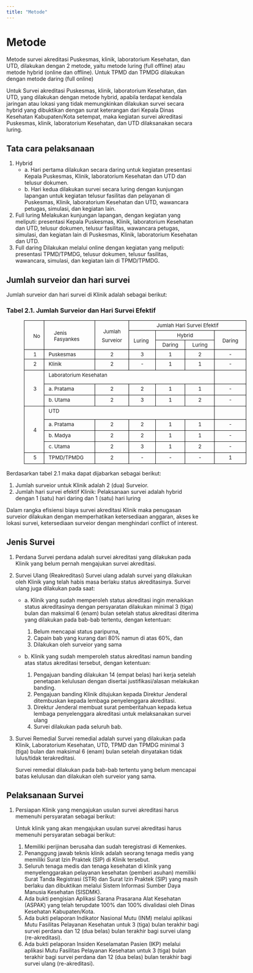 ```yaml
---
title: "Metode"
---
```


# Metode 

Metode survei akreditasi Puskesmas, klinik, laboratorium Kesehatan, dan UTD, dilakukan dengan 2 metode, yaitu metode luring (full offline) atau metode hybrid (online dan offline). Untuk TPMD dan TPMDG dilakukan dengan metode daring (full online) 

Untuk Survei akreditasi Puskesmas, klinik, laboratorium Kesehatan, dan UTD, yang dilakukan dengan metode hybrid, apabila terdapat kendala jaringan atau lokasi yang tidak memungkinkan dilakukan survei secara hybrid yang dibuktikan dengan surat keterangan dari Kepala Dinas Kesehatan Kabupaten/Kota setempat, maka kegiatan survei akreditasi Puskesmas, klinik, laboratorium Kesehatan, dan UTD dilaksanakan secara luring. 

## Tata cara pelaksanaan 
1. Hybrid 
    - a. Hari pertama dilakukan secara daring untuk kegiatan presentasi Kepala Puskesmas, Klinik, laboratorium Kesehatan dan UTD dan telusur dokumen.  
    - b. Hari kedua dilakukan survei secara luring dengan kunjungan lapangan untuk kegiatan telusur fasilitas dan pelayanan di Puskesmas, Klinik, laboratorium Kesehatan dan UTD, wawancara petugas, simulasi, dan kegiatan lain. 
2. Full luring 
    Melakukan kunjungan lapangan, dengan kegiatan yang meliputi: presentasi Kepala Puskesmas, Klinik, laboratorium Kesehatan dan UTD, telusur dokumen, telusur fasilitas, wawancara petugas, simulasi, dan kegiatan lain di Puskesmas, Klinik, laboratorium Kesehatan dan UTD.  
3. Full daring 
    Dilakukan melalui online dengan kegiatan yang meliputi: presentasi TPMD/TPMDG, telusur dokumen, telusur fasilitas, wawancara, simulasi, dan kegiatan lain di TPMD/TPMDG. 
 
## Jumlah surveior dan hari survei 
Jumlah surveior dan hari survei di Klinik adalah sebagai berikut: 
 
### Tabel 2.1. Jumlah Surveior dan Hari Survei Efektif 

<table class=TableGrid border=0 cellspacing=0 cellpadding=0 width=0
 style='width:436.3pt;margin-left:34.7pt;border-collapse:collapse'>
 <tr style='height:18.85pt'>
  <td width=48 rowspan=3 style='width:36.0pt;border:solid black 1.0pt;
  padding:2.95pt 3.9pt 0cm 8.75pt;height:18.85pt'>
  <p class=MsoNormal align=right style='margin-top:0cm;margin-right:3.25pt;
  margin-bottom:0cm;margin-left:0cm;margin-bottom:.0001pt;text-align:right;
  text-indent:0cm;line-height:normal'><span lang=EN-ID style='font-size:10.0pt'>No
  </span></p>
  </td>
  <td width=146 rowspan=3 style='width:109.25pt;border:solid black 1.0pt;
  border-left:none;padding:2.95pt 3.9pt 0cm 8.75pt;height:18.85pt'>
  <p class=MsoNormal align=left style='margin-top:0cm;margin-right:0cm;
  margin-bottom:0cm;margin-left:10.55pt;margin-bottom:.0001pt;text-align:left;
  text-indent:0cm;line-height:normal'><span lang=EN-ID style='font-size:10.0pt'>Jenis
  Fasyankes </span></p>
  </td>
  <td width=85 rowspan=3 style='width:63.75pt;border:solid black 1.0pt;
  border-left:none;padding:2.95pt 3.9pt 0cm 8.75pt;height:18.85pt'>
  <p class=MsoNormal align=center style='margin-top:0cm;margin-right:4.55pt;
  margin-bottom:5.45pt;margin-left:0cm;text-align:center;text-indent:0cm;
  line-height:normal'><span lang=EN-ID style='font-size:10.0pt'>Jumlah </span></p>
  <p class=MsoNormal align=center style='margin-top:0cm;margin-right:4.75pt;
  margin-bottom:0cm;margin-left:0cm;margin-bottom:.0001pt;text-align:center;
  text-indent:0cm;line-height:normal'><span lang=EN-ID style='font-size:10.0pt'>Surveior
  </span></p>
  </td>
  <td width=303 colspan=4 valign=top style='width:227.35pt;border:solid black 1.0pt;
  border-left:none;padding:2.95pt 3.9pt 0cm 8.75pt;height:18.85pt'>
  <p class=MsoNormal align=center style='margin-top:0cm;margin-right:4.3pt;
  margin-bottom:0cm;margin-left:0cm;margin-bottom:.0001pt;text-align:center;
  text-indent:0cm;line-height:normal'><span lang=EN-ID style='font-size:10.0pt'>Jumlah
  Hari Survei Efektif </span></p>
  </td>
 </tr>
 <tr style='height:18.95pt'>
  <td width=66 rowspan=2 style='width:49.7pt;border-top:none;border-left:none;
  border-bottom:solid black 1.0pt;border-right:solid black 1.0pt;padding:2.95pt 3.9pt 0cm 8.75pt;
  height:18.95pt'>
  <p class=MsoNormal align=left style='margin-top:0cm;margin-right:0cm;
  margin-bottom:0cm;margin-left:.25pt;margin-bottom:.0001pt;text-align:left;
  text-indent:0cm;line-height:normal'><span lang=EN-ID style='font-size:10.0pt'>Luring
  </span></p>
  </td>
  <td width=151 colspan=2 valign=top style='width:113.45pt;border-top:none;
  border-left:none;border-bottom:solid black 1.0pt;border-right:solid black 1.0pt;
  padding:2.95pt 3.9pt 0cm 8.75pt;height:18.95pt'>
  <p class=MsoNormal align=center style='margin-top:0cm;margin-right:4.75pt;
  margin-bottom:0cm;margin-left:0cm;margin-bottom:.0001pt;text-align:center;
  text-indent:0cm;line-height:normal'><span lang=EN-ID style='font-size:10.0pt'>Hybrid
  </span></p>
  </td>
  <td width=86 rowspan=2 style='width:64.2pt;border-top:none;border-left:none;
  border-bottom:solid black 1.0pt;border-right:solid black 1.0pt;padding:2.95pt 3.9pt 0cm 8.75pt;
  height:18.95pt'>
  <p class=MsoNormal align=center style='margin-top:0cm;margin-right:4.8pt;
  margin-bottom:0cm;margin-left:0cm;margin-bottom:.0001pt;text-align:center;
  text-indent:0cm;line-height:normal'><span lang=EN-ID style='font-size:10.0pt'>Daring
  </span></p>
  </td>
 </tr>
 <tr style='height:18.85pt'>
  <td width=76 valign=top style='width:56.65pt;border-top:none;border-left:
  none;border-bottom:solid black 1.0pt;border-right:solid black 1.0pt;
  padding:2.95pt 3.9pt 0cm 8.75pt;height:18.85pt'>
  <p class=MsoNormal align=center style='margin-top:0cm;margin-right:4.7pt;
  margin-bottom:0cm;margin-left:0cm;margin-bottom:.0001pt;text-align:center;
  text-indent:0cm;line-height:normal'><span lang=EN-ID style='font-size:10.0pt'>Daring
  </span></p>
  </td>
  <td width=76 valign=top style='width:56.75pt;border-top:none;border-left:
  none;border-bottom:solid black 1.0pt;border-right:solid black 1.0pt;
  padding:2.95pt 3.9pt 0cm 8.75pt;height:18.85pt'>
  <p class=MsoNormal align=center style='margin-top:0cm;margin-right:4.55pt;
  margin-bottom:0cm;margin-left:0cm;margin-bottom:.0001pt;text-align:center;
  text-indent:0cm;line-height:normal'><span lang=EN-ID style='font-size:10.0pt'>Luring
  </span></p>
  </td>
 </tr>
 <tr style='height:18.95pt'>
  <td width=48 valign=top style='width:36.0pt;border:solid black 1.0pt;
  border-top:none;padding:2.95pt 3.9pt 0cm 8.75pt;height:18.95pt'>
  <p class=MsoNormal align=center style='margin-top:0cm;margin-right:1.55pt;
  margin-bottom:0cm;margin-left:0cm;margin-bottom:.0001pt;text-align:center;
  text-indent:0cm;line-height:normal'><span lang=EN-ID style='font-size:10.0pt'>1
  </span></p>
  </td>
  <td width=146 valign=top style='width:109.25pt;border-top:none;border-left:
  none;border-bottom:solid black 1.0pt;border-right:solid black 1.0pt;
  padding:2.95pt 3.9pt 0cm 8.75pt;height:18.95pt'>
  <p class=MsoNormal align=left style='margin:0cm;margin-bottom:.0001pt;
  text-align:left;text-indent:0cm;line-height:normal'><span lang=EN-ID
  style='font-size:10.0pt'>Puskesmas </span></p>
  </td>
  <td width=85 valign=top style='width:63.75pt;border-top:none;border-left:
  none;border-bottom:solid black 1.0pt;border-right:solid black 1.0pt;
  padding:2.95pt 3.9pt 0cm 8.75pt;height:18.95pt'>
  <p class=MsoNormal align=center style='margin-top:0cm;margin-right:4.6pt;
  margin-bottom:0cm;margin-left:0cm;margin-bottom:.0001pt;text-align:center;
  text-indent:0cm;line-height:normal'><span lang=EN-ID style='font-size:10.0pt'>2
  </span></p>
  </td>
  <td width=66 valign=top style='width:49.7pt;border-top:none;border-left:none;
  border-bottom:solid black 1.0pt;border-right:solid black 1.0pt;padding:2.95pt 3.9pt 0cm 8.75pt;
  height:18.95pt'>
  <p class=MsoNormal align=center style='margin-top:0cm;margin-right:4.45pt;
  margin-bottom:0cm;margin-left:0cm;margin-bottom:.0001pt;text-align:center;
  text-indent:0cm;line-height:normal'><span lang=EN-ID style='font-size:10.0pt'>3
  </span></p>
  </td>
  <td width=76 valign=top style='width:56.65pt;border-top:none;border-left:
  none;border-bottom:solid black 1.0pt;border-right:solid black 1.0pt;
  padding:2.95pt 3.9pt 0cm 8.75pt;height:18.95pt'>
  <p class=MsoNormal align=center style='margin-top:0cm;margin-right:4.7pt;
  margin-bottom:0cm;margin-left:0cm;margin-bottom:.0001pt;text-align:center;
  text-indent:0cm;line-height:normal'><span lang=EN-ID style='font-size:10.0pt'>1
  </span></p>
  </td>
  <td width=76 valign=top style='width:56.75pt;border-top:none;border-left:
  none;border-bottom:solid black 1.0pt;border-right:solid black 1.0pt;
  padding:2.95pt 3.9pt 0cm 8.75pt;height:18.95pt'>
  <p class=MsoNormal align=center style='margin-top:0cm;margin-right:4.55pt;
  margin-bottom:0cm;margin-left:0cm;margin-bottom:.0001pt;text-align:center;
  text-indent:0cm;line-height:normal'><span lang=EN-ID style='font-size:10.0pt'>2
  </span></p>
  </td>
  <td width=86 valign=top style='width:64.2pt;border-top:none;border-left:none;
  border-bottom:solid black 1.0pt;border-right:solid black 1.0pt;padding:2.95pt 3.9pt 0cm 8.75pt;
  height:18.95pt'>
  <p class=MsoNormal align=center style='margin-top:0cm;margin-right:4.6pt;
  margin-bottom:0cm;margin-left:0cm;margin-bottom:.0001pt;text-align:center;
  text-indent:0cm;line-height:normal'><span lang=EN-ID style='font-size:10.0pt'>-
  </span></p>
  </td>
 </tr>
 <tr style='height:21.7pt'>
  <td width=48 valign=top style='width:36.0pt;border:solid black 1.0pt;
  border-top:none;padding:2.95pt 3.9pt 0cm 8.75pt;height:21.7pt'>
  <p class=MsoNormal align=center style='margin-top:0cm;margin-right:1.55pt;
  margin-bottom:0cm;margin-left:0cm;margin-bottom:.0001pt;text-align:center;
  text-indent:0cm;line-height:normal'><span lang=EN-ID style='font-size:10.0pt'>2
  </span></p>
  </td>
  <td width=146 valign=top style='width:109.25pt;border-top:none;border-left:
  none;border-bottom:solid black 1.0pt;border-right:solid black 1.0pt;
  padding:2.95pt 3.9pt 0cm 8.75pt;height:21.7pt'>
  <p class=MsoNormal align=left style='margin:0cm;margin-bottom:.0001pt;
  text-align:left;text-indent:0cm;line-height:normal'><span lang=EN-ID
  style='font-size:10.0pt'>Klinik </span></p>
  </td>
  <td width=85 valign=top style='width:63.75pt;border-top:none;border-left:
  none;border-bottom:solid black 1.0pt;border-right:solid black 1.0pt;
  padding:2.95pt 3.9pt 0cm 8.75pt;height:21.7pt'>
  <p class=MsoNormal align=center style='margin-top:0cm;margin-right:4.6pt;
  margin-bottom:0cm;margin-left:0cm;margin-bottom:.0001pt;text-align:center;
  text-indent:0cm;line-height:normal'><span lang=EN-ID style='font-size:10.0pt'>2
  </span></p>
  </td>
  <td width=66 valign=top style='width:49.7pt;border-top:none;border-left:none;
  border-bottom:solid black 1.0pt;border-right:solid black 1.0pt;padding:2.95pt 3.9pt 0cm 8.75pt;
  height:21.7pt'>
  <p class=MsoNormal align=center style='margin-top:0cm;margin-right:4.5pt;
  margin-bottom:0cm;margin-left:0cm;margin-bottom:.0001pt;text-align:center;
  text-indent:0cm;line-height:normal'><span lang=EN-ID style='font-size:10.0pt'>-
  </span></p>
  </td>
  <td width=76 valign=top style='width:56.65pt;border-top:none;border-left:
  none;border-bottom:solid black 1.0pt;border-right:solid black 1.0pt;
  padding:2.95pt 3.9pt 0cm 8.75pt;height:21.7pt'>
  <p class=MsoNormal align=center style='margin-top:0cm;margin-right:4.7pt;
  margin-bottom:0cm;margin-left:0cm;margin-bottom:.0001pt;text-align:center;
  text-indent:0cm;line-height:normal'><span lang=EN-ID style='font-size:10.0pt'>1
  </span></p>
  </td>
  <td width=76 valign=top style='width:56.75pt;border-top:none;border-left:
  none;border-bottom:solid black 1.0pt;border-right:solid black 1.0pt;
  padding:2.95pt 3.9pt 0cm 8.75pt;height:21.7pt'>
  <p class=MsoNormal align=center style='margin-top:0cm;margin-right:4.55pt;
  margin-bottom:0cm;margin-left:0cm;margin-bottom:.0001pt;text-align:center;
  text-indent:0cm;line-height:normal'><span lang=EN-ID style='font-size:10.0pt'>1
  </span></p>
  </td>
  <td width=86 valign=top style='width:64.2pt;border-top:none;border-left:none;
  border-bottom:solid black 1.0pt;border-right:solid black 1.0pt;padding:2.95pt 3.9pt 0cm 8.75pt;
  height:21.7pt'>
  <p class=MsoNormal align=center style='margin-top:0cm;margin-right:4.6pt;
  margin-bottom:0cm;margin-left:0cm;margin-bottom:.0001pt;text-align:center;
  text-indent:0cm;line-height:normal'><span lang=EN-ID style='font-size:10.0pt'>-
  </span></p>
  </td>
 </tr>
 <tr style='height:21.6pt'>
  <td width=48 rowspan=3 style='width:36.0pt;border:solid black 1.0pt;
  border-top:none;padding:2.95pt 3.9pt 0cm 8.75pt;height:21.6pt'>
  <p class=MsoNormal align=center style='margin-top:0cm;margin-right:1.55pt;
  margin-bottom:0cm;margin-left:0cm;margin-bottom:.0001pt;text-align:center;
  text-indent:0cm;line-height:normal'><span lang=EN-ID style='font-size:10.0pt'>3
  </span></p>
  </td>
  <td width=231 colspan=2 valign=top style='width:172.95pt;border:none;
  border-bottom:solid black 1.0pt;padding:2.95pt 3.9pt 0cm 8.75pt;height:21.6pt'>
  <p class=MsoNormal align=left style='margin:0cm;margin-bottom:.0001pt;
  text-align:left;text-indent:0cm;line-height:normal'><span lang=EN-ID
  style='font-size:10.0pt'>Laboratorium Kesehatan </span></p>
  </td>
  <td width=218 colspan=3 valign=top style='width:163.1pt;border-top:none;
  border-left:none;border-bottom:solid black 1.0pt;border-right:solid black 1.0pt;
  padding:2.95pt 3.9pt 0cm 8.75pt;height:21.6pt'>
  <p class=MsoNormal align=left style='margin-top:0cm;margin-right:0cm;
  margin-bottom:8.0pt;margin-left:0cm;text-align:left;text-indent:0cm;
  line-height:normal'><span lang=EN-ID>&nbsp;</span></p>
  </td>
  <td width=86 valign=top style='width:64.2pt;border-top:none;border-left:none;
  border-bottom:solid black 1.0pt;border-right:solid black 1.0pt;padding:2.95pt 3.9pt 0cm 8.75pt;
  height:21.6pt'>
  <p class=MsoNormal align=left style='margin:0cm;margin-bottom:.0001pt;
  text-align:left;text-indent:0cm;line-height:normal'><span lang=EN-ID
  style='font-size:10.0pt'> </span></p>
  </td>
 </tr>
 <tr style='height:21.7pt'>
  <td width=146 valign=top style='width:109.25pt;border-top:none;border-left:
  none;border-bottom:solid black 1.0pt;border-right:solid black 1.0pt;
  padding:2.95pt 3.9pt 0cm 8.75pt;height:21.7pt'>
  <p class=MsoNormal align=left style='margin:0cm;margin-bottom:.0001pt;
  text-align:left;text-indent:0cm;line-height:normal'><span lang=EN-ID
  style='font-size:10.0pt'>a. Pratama  </span></p>
  </td>
  <td width=85 valign=top style='width:63.75pt;border-top:none;border-left:
  none;border-bottom:solid black 1.0pt;border-right:solid black 1.0pt;
  padding:2.95pt 3.9pt 0cm 8.75pt;height:21.7pt'>
  <p class=MsoNormal align=center style='margin-top:0cm;margin-right:4.6pt;
  margin-bottom:0cm;margin-left:0cm;margin-bottom:.0001pt;text-align:center;
  text-indent:0cm;line-height:normal'><span lang=EN-ID style='font-size:10.0pt'>2
  </span></p>
  </td>
  <td width=66 valign=top style='width:49.7pt;border-top:none;border-left:none;
  border-bottom:solid black 1.0pt;border-right:solid black 1.0pt;padding:2.95pt 3.9pt 0cm 8.75pt;
  height:21.7pt'>
  <p class=MsoNormal align=center style='margin-top:0cm;margin-right:4.45pt;
  margin-bottom:0cm;margin-left:0cm;margin-bottom:.0001pt;text-align:center;
  text-indent:0cm;line-height:normal'><span lang=EN-ID style='font-size:10.0pt'>2
  </span></p>
  </td>
  <td width=76 valign=top style='width:56.65pt;border-top:none;border-left:
  none;border-bottom:solid black 1.0pt;border-right:solid black 1.0pt;
  padding:2.95pt 3.9pt 0cm 8.75pt;height:21.7pt'>
  <p class=MsoNormal align=center style='margin-top:0cm;margin-right:4.7pt;
  margin-bottom:0cm;margin-left:0cm;margin-bottom:.0001pt;text-align:center;
  text-indent:0cm;line-height:normal'><span lang=EN-ID style='font-size:10.0pt'>1
  </span></p>
  </td>
  <td width=76 valign=top style='width:56.75pt;border-top:none;border-left:
  none;border-bottom:solid black 1.0pt;border-right:solid black 1.0pt;
  padding:2.95pt 3.9pt 0cm 8.75pt;height:21.7pt'>
  <p class=MsoNormal align=center style='margin-top:0cm;margin-right:4.55pt;
  margin-bottom:0cm;margin-left:0cm;margin-bottom:.0001pt;text-align:center;
  text-indent:0cm;line-height:normal'><span lang=EN-ID style='font-size:10.0pt'>1
  </span></p>
  </td>
  <td width=86 valign=top style='width:64.2pt;border-top:none;border-left:none;
  border-bottom:solid black 1.0pt;border-right:solid black 1.0pt;padding:2.95pt 3.9pt 0cm 8.75pt;
  height:21.7pt'>
  <p class=MsoNormal align=center style='margin-top:0cm;margin-right:4.6pt;
  margin-bottom:0cm;margin-left:0cm;margin-bottom:.0001pt;text-align:center;
  text-indent:0cm;line-height:normal'><span lang=EN-ID style='font-size:10.0pt'>-
  </span></p>
  </td>
 </tr>
 <tr style='height:21.7pt'>
  <td width=146 valign=top style='width:109.25pt;border-top:none;border-left:
  none;border-bottom:solid black 1.0pt;border-right:solid black 1.0pt;
  padding:2.95pt 3.9pt 0cm 8.75pt;height:21.7pt'>
  <p class=MsoNormal align=left style='margin:0cm;margin-bottom:.0001pt;
  text-align:left;text-indent:0cm;line-height:normal'><span lang=EN-ID
  style='font-size:10.0pt'>b. Utama </span></p>
  </td>
  <td width=85 valign=top style='width:63.75pt;border-top:none;border-left:
  none;border-bottom:solid black 1.0pt;border-right:solid black 1.0pt;
  padding:2.95pt 3.9pt 0cm 8.75pt;height:21.7pt'>
  <p class=MsoNormal align=center style='margin-top:0cm;margin-right:4.6pt;
  margin-bottom:0cm;margin-left:0cm;margin-bottom:.0001pt;text-align:center;
  text-indent:0cm;line-height:normal'><span lang=EN-ID style='font-size:10.0pt'>2
  </span></p>
  </td>
  <td width=66 valign=top style='width:49.7pt;border-top:none;border-left:none;
  border-bottom:solid black 1.0pt;border-right:solid black 1.0pt;padding:2.95pt 3.9pt 0cm 8.75pt;
  height:21.7pt'>
  <p class=MsoNormal align=center style='margin-top:0cm;margin-right:4.45pt;
  margin-bottom:0cm;margin-left:0cm;margin-bottom:.0001pt;text-align:center;
  text-indent:0cm;line-height:normal'><span lang=EN-ID style='font-size:10.0pt'>3
  </span></p>
  </td>
  <td width=76 valign=top style='width:56.65pt;border-top:none;border-left:
  none;border-bottom:solid black 1.0pt;border-right:solid black 1.0pt;
  padding:2.95pt 3.9pt 0cm 8.75pt;height:21.7pt'>
  <p class=MsoNormal align=center style='margin-top:0cm;margin-right:4.7pt;
  margin-bottom:0cm;margin-left:0cm;margin-bottom:.0001pt;text-align:center;
  text-indent:0cm;line-height:normal'><span lang=EN-ID style='font-size:10.0pt'>1
  </span></p>
  </td>
  <td width=76 valign=top style='width:56.75pt;border-top:none;border-left:
  none;border-bottom:solid black 1.0pt;border-right:solid black 1.0pt;
  padding:2.95pt 3.9pt 0cm 8.75pt;height:21.7pt'>
  <p class=MsoNormal align=center style='margin-top:0cm;margin-right:4.55pt;
  margin-bottom:0cm;margin-left:0cm;margin-bottom:.0001pt;text-align:center;
  text-indent:0cm;line-height:normal'><span lang=EN-ID style='font-size:10.0pt'>2
  </span></p>
  </td>
  <td width=86 valign=top style='width:64.2pt;border-top:none;border-left:none;
  border-bottom:solid black 1.0pt;border-right:solid black 1.0pt;padding:2.95pt 3.9pt 0cm 8.75pt;
  height:21.7pt'>
  <p class=MsoNormal align=center style='margin-top:0cm;margin-right:4.6pt;
  margin-bottom:0cm;margin-left:0cm;margin-bottom:.0001pt;text-align:center;
  text-indent:0cm;line-height:normal'><span lang=EN-ID style='font-size:10.0pt'>-
  </span></p>
  </td>
 </tr>
 <tr style='height:21.75pt'>
  <td width=48 rowspan=4 style='width:36.0pt;border:solid black 1.0pt;
  border-top:none;padding:2.95pt 3.9pt 0cm 8.75pt;height:21.75pt'>
  <p class=MsoNormal align=center style='margin-top:0cm;margin-right:1.55pt;
  margin-bottom:0cm;margin-left:0cm;margin-bottom:.0001pt;text-align:center;
  text-indent:0cm;line-height:normal'><span lang=EN-ID style='font-size:10.0pt'>4
  </span></p>
  </td>
  <td width=231 colspan=2 valign=top style='width:172.95pt;border:none;
  border-bottom:solid black 1.0pt;padding:2.95pt 3.9pt 0cm 8.75pt;height:21.75pt'>
  <p class=MsoNormal align=left style='margin:0cm;margin-bottom:.0001pt;
  text-align:left;text-indent:0cm;line-height:normal'><span lang=EN-ID
  style='font-size:10.0pt'>UTD </span></p>
  </td>
  <td width=218 colspan=3 valign=top style='width:163.1pt;border-top:none;
  border-left:none;border-bottom:solid black 1.0pt;border-right:solid black 1.0pt;
  padding:2.95pt 3.9pt 0cm 8.75pt;height:21.75pt'>
  <p class=MsoNormal align=left style='margin-top:0cm;margin-right:0cm;
  margin-bottom:8.0pt;margin-left:0cm;text-align:left;text-indent:0cm;
  line-height:normal'><span lang=EN-ID>&nbsp;</span></p>
  </td>
  <td width=86 valign=top style='width:64.2pt;border-top:none;border-left:none;
  border-bottom:solid black 1.0pt;border-right:solid black 1.0pt;padding:2.95pt 3.9pt 0cm 8.75pt;
  height:21.75pt'>
  <p class=MsoNormal align=left style='margin:0cm;margin-bottom:.0001pt;
  text-align:left;text-indent:0cm;line-height:normal'><span lang=EN-ID
  style='font-size:10.0pt'> </span></p>
  </td>
 </tr>
 <tr style='height:21.7pt'>
  <td width=146 valign=top style='width:109.25pt;border-top:none;border-left:
  none;border-bottom:solid black 1.0pt;border-right:solid black 1.0pt;
  padding:2.95pt 3.9pt 0cm 8.75pt;height:21.7pt'>
  <p class=MsoNormal align=left style='margin:0cm;margin-bottom:.0001pt;
  text-align:left;text-indent:0cm;line-height:normal'><span lang=EN-ID
  style='font-size:10.0pt'>a. Pratama  </span></p>
  </td>
  <td width=85 valign=top style='width:63.75pt;border-top:none;border-left:
  none;border-bottom:solid black 1.0pt;border-right:solid black 1.0pt;
  padding:2.95pt 3.9pt 0cm 8.75pt;height:21.7pt'>
  <p class=MsoNormal align=center style='margin-top:0cm;margin-right:4.6pt;
  margin-bottom:0cm;margin-left:0cm;margin-bottom:.0001pt;text-align:center;
  text-indent:0cm;line-height:normal'><span lang=EN-ID style='font-size:10.0pt'>2
  </span></p>
  </td>
  <td width=66 valign=top style='width:49.7pt;border-top:none;border-left:none;
  border-bottom:solid black 1.0pt;border-right:solid black 1.0pt;padding:2.95pt 3.9pt 0cm 8.75pt;
  height:21.7pt'>
  <p class=MsoNormal align=center style='margin-top:0cm;margin-right:4.45pt;
  margin-bottom:0cm;margin-left:0cm;margin-bottom:.0001pt;text-align:center;
  text-indent:0cm;line-height:normal'><span lang=EN-ID style='font-size:10.0pt'>2
  </span></p>
  </td>
  <td width=76 valign=top style='width:56.65pt;border-top:none;border-left:
  none;border-bottom:solid black 1.0pt;border-right:solid black 1.0pt;
  padding:2.95pt 3.9pt 0cm 8.75pt;height:21.7pt'>
  <p class=MsoNormal align=center style='margin-top:0cm;margin-right:4.7pt;
  margin-bottom:0cm;margin-left:0cm;margin-bottom:.0001pt;text-align:center;
  text-indent:0cm;line-height:normal'><span lang=EN-ID style='font-size:10.0pt'>1
  </span></p>
  </td>
  <td width=76 valign=top style='width:56.75pt;border-top:none;border-left:
  none;border-bottom:solid black 1.0pt;border-right:solid black 1.0pt;
  padding:2.95pt 3.9pt 0cm 8.75pt;height:21.7pt'>
  <p class=MsoNormal align=center style='margin-top:0cm;margin-right:4.55pt;
  margin-bottom:0cm;margin-left:0cm;margin-bottom:.0001pt;text-align:center;
  text-indent:0cm;line-height:normal'><span lang=EN-ID style='font-size:10.0pt'>1
  </span></p>
  </td>
  <td width=86 valign=top style='width:64.2pt;border-top:none;border-left:none;
  border-bottom:solid black 1.0pt;border-right:solid black 1.0pt;padding:2.95pt 3.9pt 0cm 8.75pt;
  height:21.7pt'>
  <p class=MsoNormal align=center style='margin-top:0cm;margin-right:4.6pt;
  margin-bottom:0cm;margin-left:0cm;margin-bottom:.0001pt;text-align:center;
  text-indent:0cm;line-height:normal'><span lang=EN-ID style='font-size:10.0pt'>-
  </span></p>
  </td>
 </tr>
 <tr style='height:21.7pt'>
  <td width=146 valign=top style='width:109.25pt;border-top:none;border-left:
  none;border-bottom:solid black 1.0pt;border-right:solid black 1.0pt;
  padding:2.95pt 3.9pt 0cm 8.75pt;height:21.7pt'>
  <p class=MsoNormal align=left style='margin:0cm;margin-bottom:.0001pt;
  text-align:left;text-indent:0cm;line-height:normal'><span lang=EN-ID
  style='font-size:10.0pt'>b. Madya </span></p>
  </td>
  <td width=85 valign=top style='width:63.75pt;border-top:none;border-left:
  none;border-bottom:solid black 1.0pt;border-right:solid black 1.0pt;
  padding:2.95pt 3.9pt 0cm 8.75pt;height:21.7pt'>
  <p class=MsoNormal align=center style='margin-top:0cm;margin-right:4.6pt;
  margin-bottom:0cm;margin-left:0cm;margin-bottom:.0001pt;text-align:center;
  text-indent:0cm;line-height:normal'><span lang=EN-ID style='font-size:10.0pt'>2
  </span></p>
  </td>
  <td width=66 valign=top style='width:49.7pt;border-top:none;border-left:none;
  border-bottom:solid black 1.0pt;border-right:solid black 1.0pt;padding:2.95pt 3.9pt 0cm 8.75pt;
  height:21.7pt'>
  <p class=MsoNormal align=center style='margin-top:0cm;margin-right:4.45pt;
  margin-bottom:0cm;margin-left:0cm;margin-bottom:.0001pt;text-align:center;
  text-indent:0cm;line-height:normal'><span lang=EN-ID style='font-size:10.0pt'>2
  </span></p>
  </td>
  <td width=76 valign=top style='width:56.65pt;border-top:none;border-left:
  none;border-bottom:solid black 1.0pt;border-right:solid black 1.0pt;
  padding:2.95pt 3.9pt 0cm 8.75pt;height:21.7pt'>
  <p class=MsoNormal align=center style='margin-top:0cm;margin-right:4.7pt;
  margin-bottom:0cm;margin-left:0cm;margin-bottom:.0001pt;text-align:center;
  text-indent:0cm;line-height:normal'><span lang=EN-ID style='font-size:10.0pt'>1
  </span></p>
  </td>
  <td width=76 valign=top style='width:56.75pt;border-top:none;border-left:
  none;border-bottom:solid black 1.0pt;border-right:solid black 1.0pt;
  padding:2.95pt 3.9pt 0cm 8.75pt;height:21.7pt'>
  <p class=MsoNormal align=center style='margin-top:0cm;margin-right:4.55pt;
  margin-bottom:0cm;margin-left:0cm;margin-bottom:.0001pt;text-align:center;
  text-indent:0cm;line-height:normal'><span lang=EN-ID style='font-size:10.0pt'>1
  </span></p>
  </td>
  <td width=86 valign=top style='width:64.2pt;border-top:none;border-left:none;
  border-bottom:solid black 1.0pt;border-right:solid black 1.0pt;padding:2.95pt 3.9pt 0cm 8.75pt;
  height:21.7pt'>
  <p class=MsoNormal align=center style='margin-top:0cm;margin-right:4.6pt;
  margin-bottom:0cm;margin-left:0cm;margin-bottom:.0001pt;text-align:center;
  text-indent:0cm;line-height:normal'><span lang=EN-ID style='font-size:10.0pt'>-
  </span></p>
  </td>
 </tr>
 <tr style='height:21.6pt'>
  <td width=146 valign=top style='width:109.25pt;border-top:none;border-left:
  none;border-bottom:solid black 1.0pt;border-right:solid black 1.0pt;
  padding:2.95pt 3.9pt 0cm 8.75pt;height:21.6pt'>
  <p class=MsoNormal align=left style='margin:0cm;margin-bottom:.0001pt;
  text-align:left;text-indent:0cm;line-height:normal'><span lang=EN-ID
  style='font-size:10.0pt'>c. Utama </span></p>
  </td>
  <td width=85 valign=top style='width:63.75pt;border-top:none;border-left:
  none;border-bottom:solid black 1.0pt;border-right:solid black 1.0pt;
  padding:2.95pt 3.9pt 0cm 8.75pt;height:21.6pt'>
  <p class=MsoNormal align=center style='margin-top:0cm;margin-right:4.6pt;
  margin-bottom:0cm;margin-left:0cm;margin-bottom:.0001pt;text-align:center;
  text-indent:0cm;line-height:normal'><span lang=EN-ID style='font-size:10.0pt'>2
  </span></p>
  </td>
  <td width=66 valign=top style='width:49.7pt;border-top:none;border-left:none;
  border-bottom:solid black 1.0pt;border-right:solid black 1.0pt;padding:2.95pt 3.9pt 0cm 8.75pt;
  height:21.6pt'>
  <p class=MsoNormal align=center style='margin-top:0cm;margin-right:4.45pt;
  margin-bottom:0cm;margin-left:0cm;margin-bottom:.0001pt;text-align:center;
  text-indent:0cm;line-height:normal'><span lang=EN-ID style='font-size:10.0pt'>3
  </span></p>
  </td>
  <td width=76 valign=top style='width:56.65pt;border-top:none;border-left:
  none;border-bottom:solid black 1.0pt;border-right:solid black 1.0pt;
  padding:2.95pt 3.9pt 0cm 8.75pt;height:21.6pt'>
  <p class=MsoNormal align=center style='margin-top:0cm;margin-right:4.7pt;
  margin-bottom:0cm;margin-left:0cm;margin-bottom:.0001pt;text-align:center;
  text-indent:0cm;line-height:normal'><span lang=EN-ID style='font-size:10.0pt'>1
  </span></p>
  </td>
  <td width=76 valign=top style='width:56.75pt;border-top:none;border-left:
  none;border-bottom:solid black 1.0pt;border-right:solid black 1.0pt;
  padding:2.95pt 3.9pt 0cm 8.75pt;height:21.6pt'>
  <p class=MsoNormal align=center style='margin-top:0cm;margin-right:4.55pt;
  margin-bottom:0cm;margin-left:0cm;margin-bottom:.0001pt;text-align:center;
  text-indent:0cm;line-height:normal'><span lang=EN-ID style='font-size:10.0pt'>2
  </span></p>
  </td>
  <td width=86 valign=top style='width:64.2pt;border-top:none;border-left:none;
  border-bottom:solid black 1.0pt;border-right:solid black 1.0pt;padding:2.95pt 3.9pt 0cm 8.75pt;
  height:21.6pt'>
  <p class=MsoNormal align=center style='margin-top:0cm;margin-right:4.6pt;
  margin-bottom:0cm;margin-left:0cm;margin-bottom:.0001pt;text-align:center;
  text-indent:0cm;line-height:normal'><span lang=EN-ID style='font-size:10.0pt'>-
  </span></p>
  </td>
 </tr>
 <tr style='height:21.7pt'>
  <td width=48 valign=top style='width:36.0pt;border:solid black 1.0pt;
  border-top:none;padding:2.95pt 3.9pt 0cm 8.75pt;height:21.7pt'>
  <p class=MsoNormal align=center style='margin-top:0cm;margin-right:1.55pt;
  margin-bottom:0cm;margin-left:0cm;margin-bottom:.0001pt;text-align:center;
  text-indent:0cm;line-height:normal'><span lang=EN-ID style='font-size:10.0pt'>5
  </span></p>
  </td>
  <td width=146 valign=top style='width:109.25pt;border-top:none;border-left:
  none;border-bottom:solid black 1.0pt;border-right:solid black 1.0pt;
  padding:2.95pt 3.9pt 0cm 8.75pt;height:21.7pt'>
  <p class=MsoNormal align=left style='margin:0cm;margin-bottom:.0001pt;
  text-align:left;text-indent:0cm;line-height:normal'><span lang=EN-ID
  style='font-size:10.0pt'>TPMD/TPMDG </span></p>
  </td>
  <td width=85 valign=top style='width:63.75pt;border-top:none;border-left:
  none;border-bottom:solid black 1.0pt;border-right:solid black 1.0pt;
  padding:2.95pt 3.9pt 0cm 8.75pt;height:21.7pt'>
  <p class=MsoNormal align=center style='margin-top:0cm;margin-right:4.6pt;
  margin-bottom:0cm;margin-left:0cm;margin-bottom:.0001pt;text-align:center;
  text-indent:0cm;line-height:normal'><span lang=EN-ID style='font-size:10.0pt'>2
  </span></p>
  </td>
  <td width=66 valign=top style='width:49.7pt;border-top:none;border-left:none;
  border-bottom:solid black 1.0pt;border-right:solid black 1.0pt;padding:2.95pt 3.9pt 0cm 8.75pt;
  height:21.7pt'>
  <p class=MsoNormal align=center style='margin-top:0cm;margin-right:4.5pt;
  margin-bottom:0cm;margin-left:0cm;margin-bottom:.0001pt;text-align:center;
  text-indent:0cm;line-height:normal'><span lang=EN-ID style='font-size:10.0pt'>-
  </span></p>
  </td>
  <td width=76 valign=top style='width:56.65pt;border-top:none;border-left:
  none;border-bottom:solid black 1.0pt;border-right:solid black 1.0pt;
  padding:2.95pt 3.9pt 0cm 8.75pt;height:21.7pt'>
  <p class=MsoNormal align=center style='margin-top:0cm;margin-right:4.5pt;
  margin-bottom:0cm;margin-left:0cm;margin-bottom:.0001pt;text-align:center;
  text-indent:0cm;line-height:normal'><span lang=EN-ID style='font-size:10.0pt'>-
  </span></p>
  </td>
  <td width=76 valign=top style='width:56.75pt;border-top:none;border-left:
  none;border-bottom:solid black 1.0pt;border-right:solid black 1.0pt;
  padding:2.95pt 3.9pt 0cm 8.75pt;height:21.7pt'>
  <p class=MsoNormal align=center style='margin-top:0cm;margin-right:4.35pt;
  margin-bottom:0cm;margin-left:0cm;margin-bottom:.0001pt;text-align:center;
  text-indent:0cm;line-height:normal'><span lang=EN-ID style='font-size:10.0pt'>-
  </span></p>
  </td>
  <td width=86 valign=top style='width:64.2pt;border-top:none;border-left:none;
  border-bottom:solid black 1.0pt;border-right:solid black 1.0pt;padding:2.95pt 3.9pt 0cm 8.75pt;
  height:21.7pt'>
  <p class=MsoNormal align=center style='margin-top:0cm;margin-right:4.6pt;
  margin-bottom:0cm;margin-left:0cm;margin-bottom:.0001pt;text-align:center;
  text-indent:0cm;line-height:normal'><span lang=EN-ID style='font-size:10.0pt'>1
  </span></p>
  </td>
 </tr>
</table>

Berdasarkan tabel 2.1 maka dapat dijabarkan sebagai berikut: 
1. Jumlah surveior untuk Klinik adalah 2 (dua) Surveior. 
2. Jumlah hari survei efektif Klinik: Pelaksanaan survei adalah hybrid dengan 1 (satu) hari daring dan 1 (satu) hari luring 
 
Dalam rangka efisiensi biaya survei akreditasi Klinik maka penugasan  surveior dilakukan dengan memperhatikan ketersediaan anggaran, akses ke lokasi survei, ketersediaan surveior dengan menghindari conflict of interest.    
 
## Jenis Survei 
1. Perdana 
   Survei perdana adalah survei akreditasi yang dilakukan pada Klinik yang belum pernah mengajukan survei akreditasi. 
2. Survei Ulang (Reakreditasi) 
    Survei ulang adalah survei yang dilakukan oleh Klinik yang telah habis masa berlaku status akreditasinya. Survei ulang juga dilakukan pada saat: 
    
    - a. Klinik yang sudah memperoleh status akreditasi ingin menaikkan status akreditasinya dengan persyaratan dilakukan minimal 3 (tiga) bulan dan maksimal 6 (enam) bulan setelah status akreditasi diterima yang dilakukan pada bab-bab tertentu, dengan ketentuan: 
      1. Belum mencapai status paripurna,  
      2. Capain bab yang kurang dari 80% namun di atas 60%, dan 
      3. Dilakukan oleh surveior yang sama 
    
    - b. Klinik yang sudah memperoleh status akreditasi namun banding atas status akreditasi tersebut, dengan ketentuan: 
      1. Pengajuan banding dilakukan 14 (empat belas) hari kerja setelah penetapan kelulusan dengan disertai justifikasi/alasan melakukan banding.  
      2. Pengajuan banding Klinik ditujukan kepada Direktur Jenderal ditembuskan kepada lembaga penyelenggara akreditasi. 
      3. Direktur Jenderal membuat surat pemberitahuan kepada ketua lembaga penyelenggara akreditasi untuk melaksanakan survei ulang 
      4. Survei dilakukan pada seluruh bab.
     
3. Survei Remedial 
    Survei remedial adalah survei yang dilakukan pada Klinik, Laboratorium Kesehatan, UTD, TPMD dan TPMDG minimal 3 (tiga) bulan dan maksimal 6 (enam) bulan setelah dinyatakan tidak lulus/tidak terakreditasi. 
    
    Survei remedial dilakukan pada bab-bab tertentu yang belum mencapai batas kelulusan dan dilakukan oleh surveior yang sama. 
 
## Pelaksanaan Survei 
1. Persiapan 
    Klinik yang mengajukan usulan survei akreditasi harus memenuhi persyaratan sebagai berikut: 
    
    Untuk klinik yang akan mengajukan usulan survei akreditasi harus memenuhi persyaratan sebagai berikut: 
      1) Memiliki perijinan berusaha dan sudah teregistrasi di Kemenkes. 
      2) Penanggung jawab teknis klinik adalah seorang tenaga medis yang memiliki Surat Izin Praktek (SIP) di Klinik tersebut. 
      3) Seluruh tenaga medis dan tenaga kesehatan di klinik yang menyelenggarakan pelayanan kesehatan (pemberi asuhan) memiliki Surat Tanda Registrasi (STR) dan Surat Izin Praktek (SIP) yang masih berlaku dan dibuktikan melalui Sistem Informasi Sumber Daya Manusia Kesehatan (SISDMK). 
      4) Ada bukti pengisian Aplikasi Sarana Prasarana Alat Kesehatan (ASPAK) yang telah terupdate 100% dan 100% divalidasi oleh Dinas Kesehatan Kabupaten/Kota. 
      5) Ada bukti pelaporan Indikator Nasional Mutu (INM) melalui aplikasi Mutu Fasilitas Pelayanan Kesehatan untuk 3 (tiga) bulan terakhir bagi survei perdana dan 12 (dua belas) bulan terakhir bagi survei ulang (re-akreditasi). 
      6) Ada bukti pelaporan Insiden Keselamatan Pasien (IKP) melalui aplikasi Mutu Fasilitas Pelayanan Kesehatan untuk 3 (tiga) bulan terakhir bagi survei perdana dan 12 (dua belas) bulan terakhir bagi survei ulang (re-akreditasi). 
      

